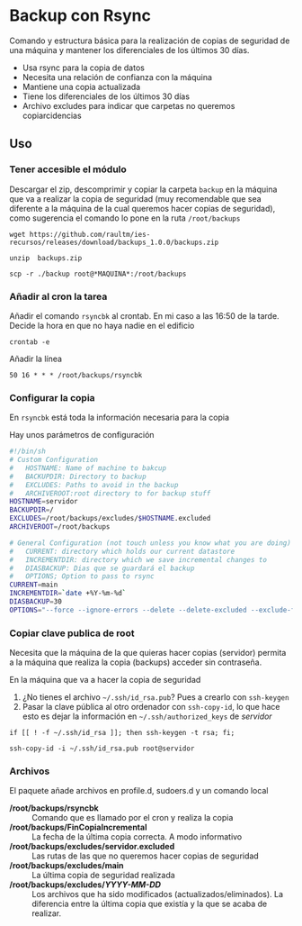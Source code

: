 # Backup con Rsync

Comando y estructura básica para la realización de copias de seguridad de una máquina y mantener los diferenciales de los últimos 30 días.

- Usa rsync para la copia de datos
- Necesita una relación de confianza con la máquina
- Mantiene una copia actualizada
- Tiene los diferenciales de los últimos 30 días
- Archivo excludes para indicar que carpetas no queremos copiarcidencias

## Uso

### Tener accesible el módulo
Descargar el zip, descomprimir y  copiar la carpeta `backup` en la máquina que va a realizar la copia de seguridad (muy recomendable que sea diferente a la máquina de la cual queremos hacer copias de seguridad), como sugerencia el comando lo pone en la ruta `/root/backups`

```
wget https://github.com/raultm/ies-recursos/releases/download/backups_1.0.0/backups.zip

unzip  backups.zip

scp -r ./backup root@*MAQUINA*:/root/backups
```

### Añadir al cron la tarea

Añadir el comando `rsyncbk` al crontab. En mi caso a las 16:50 de la tarde. Decide la hora en que no haya nadie en el edificio

```
crontab -e
```
Añadir la línea

```
50 16 * * * /root/backups/rsyncbk
```

### Configurar la copia

En `rsyncbk` está toda la información necesaria para la copia

Hay unos parámetros de configuración
```bash
#!/bin/sh
# Custom Configuration
#   HOSTNAME: Name of machine to bakcup
#   BACKUPDIR: Directory to backup
#   EXCLUDES: Paths to avoid in the backup
#   ARCHIVEROOT:root directory to for backup stuff
HOSTNAME=servidor
BACKUPDIR=/
EXCLUDES=/root/backups/excludes/$HOSTNAME.excluded
ARCHIVEROOT=/root/backups

# General Configuration (not touch unless you know what you are doing)
#   CURRENT: directory which holds our current datastore
#   INCREMENTDIR: directory which we save incremental changes to
#   DIASBACKUP: Dias que se guardará el backup
#   OPTIONS; Option to pass to rsync
CURRENT=main
INCREMENTDIR=`date +%Y-%m-%d`
DIASBACKUP=30
OPTIONS="--force --ignore-errors --delete --delete-excluded --exclude-from=$EXCLUDES --backup --backup-dir=$ARCHIVEROOT/$HOSTNAME/$INCREMENTDIR -av"
```

### Copiar clave publica de root
Necesita que la máquina de la que quieras hacer copias (servidor) permita a la máquina que realiza la copia (backups) acceder sin contraseña.

En la máquina que va a hacer la copia de seguridad
1. ¿No tienes el archivo `~/.ssh/id_rsa.pub`? Pues a crearlo con `ssh-keygen`
2. Pasar la clave pública al otro ordenador con `ssh-copy-id`, lo que hace esto es dejar la información en `~/.ssh/authorized_keys` de *servidor*

```
if [[ ! -f ~/.ssh/id_rsa ]]; then ssh-keygen -t rsa; fi;

ssh-copy-id -i ~/.ssh/id_rsa.pub root@servidor
```

### Archivos

El paquete añade archivos en profile.d, sudoers.d y un comando local

<dl>
  <dt><strong>/root/backups/rsyncbk</strong></dt>
  <dd>Comando que es llamado por el cron y realiza la copia</dd>
  <dt><strong>/root/backups/FinCopiaIncremental</strong></dt>
  <dd>La fecha de la última copia correcta. A modo informativo</dd>
  <dt><strong>/root/backups/excludes/servidor.excluded</strong></dt>
  <dd>Las rutas de las que no queremos hacer copias de seguridad</dd>
  <dt><strong>/root/backups/excludes/main</strong></dt>
  <dd>La última copia de seguridad realizada</dd>
  <dt><strong>/root/backups/excludes/<i>YYYY-MM-DD</i></strong></dt>
  <dd>Los archivos que ha sido modificados (actualizados/eliminados). La diferencia entre la última copia que existía y la que se acaba de realizar.</dd>
</dl>

